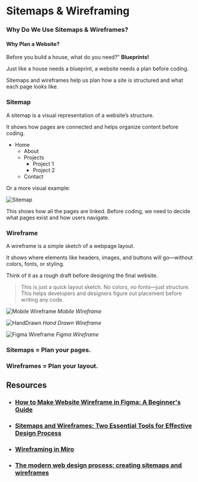 # Sitemaps & Wireframing

### Why Do We Use Sitemaps & Wireframes?

#### Why Plan a Website?

Before you build a house, what do you need?"
**Blueprints!**

Just like a house needs a blueprint, a website needs a plan before coding.

Sitemaps and wireframes help us plan how a site is structured and what each page looks like.

### Sitemap

A sitemap is a visual representation of a website’s structure.

It shows how pages are connected and helps organize content before coding.

- Home
  - About
  - Projects
    - Project 1
    - Project 2
  - Contact

Or a more visual example:

![Sitemap](https://cdn-proxy.slickplan.com/wp-content/uploads/2024/01/2-understanding-sitemaps.png)

This shows how all the pages are linked. Before coding, we need to decide what pages exist and how users navigate.

### Wireframe

A wireframe is a simple sketch of a webpage layout.

It shows where elements like headers, images, and buttons will go—without colors, fonts, or styling.

Think of it as a rough draft before designing the final website.

> This is just a quick layout sketch. No colors, no fonts—just structure. This helps developers and designers figure out placement before writing any code.

![Mobile Wireframe](https://d3h2k7ug3o5pb3.cloudfront.net/image/2023-03-01/dc4c6fa0-b7d4-11ed-95bd-5fd244ff84f8.png)
_Mobile Wireframe_

![HandDrawn](https://www.andacademy.com/resources/wp-content/uploads/2024/04/image1-5.jpg)
_Hand Drawn Wireframe_

![Figma Wireframe](https://cdn.sanity.io/images/599r6htc/regionalized/bda2660181ef9f8ba0380a54360479cd0bde3f8e-1108x1108.png?w=1200&q=70&fit=max&auto=format)
_Figma Wireframe_

### Sitemaps = Plan your pages.

### Wireframes = Plan your layout.

## Resources

- ### [How to Make Website Wireframe in Figma: A Beginner's Guide](https://www.creativecorner.studio/blog/how-to-make-website-wireframe-in-figma)

- ### [Sitemaps and Wireframes: Two Essential Tools for Effective Design Process](https://www.mockplus.com/learn/wireframe/sitemap-vs-wireframe#:~:text=Sitemaps%20are%20typically%20less%20detailed,the%20specific%20page%20or%20screen.)
- ### [Wireframing in Miro](https://miro.com/wireframe/)
- ### [The modern web design process: creating sitemaps and wireframes](https://webflow.com/blog/the-modern-web-design-process-creating-sitemaps-and-wireframes)
